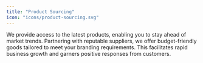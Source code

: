 ```yaml
---
title: "Product Sourcing"
icon: "icons/product-sourcing.svg"
---
```


We provide access to the latest products, enabling you to stay ahead of market trends. Partnering with reputable suppliers, we offer budget-friendly goods tailored to meet your branding requirements. This facilitates rapid business growth and garners positive responses from customers.